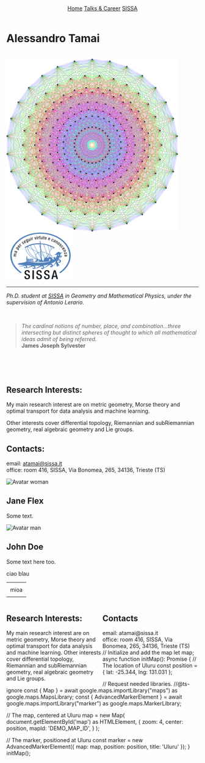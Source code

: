 

<div id="image-table" align="center">
    <table>
        <tr>
        <div class="topnav">
        <a href="https://aleetamai.github.io">Home</a>
        <a href="https://aleetamai.github.io/talks&carrer">Talks & Career</a>
        <a href="https://www.sissa.it">SISSA</a>
        </div>
        </tr>
    </table>
</div>

# Alessandro Tamai

<br>

<img align="left" width="450" src="assets/Lie_groups.png" />

<img src="assets/sissalogo.png" width="180" />

-------

   ​_Ph.D. student at [SISSA](https://math.sissa.it/users/alessandro-tamai) in Geometry and Mathematical Physics, under the supervision of Antonio Lerario._

<br>

>_The cardinal notions of number, place, and combination...three intersecting but distinct spheres of thought to which all mathematical ideas admit of being referred._
><br>
>**James Joseph Sylvester**

<br>
<br>
<br>

## Research Interests:
My main research interest are on metric geometry, Morse theory and optimal transport for data analysis and machine learning.   
                                                                                                                               
Other interests cover differential topology, Riemannian and subRiemannian geometry, real algebraic geometry and Lie groups.
  

## Contacts:

email:  atamai@sissa.it
<br>
office: room 416, SISSA, Via Bonomea, 265, 34136, Trieste (TS)

<div class="split left">
  <div class="centered">
    <img src="img_avatar2.png" alt="Avatar woman">
    <h2>Jane Flex</h2>
    <p>Some text.</p>
  </div>
</div>

<div class="split right">
  <div class="centered">
    <img src="img_avatar.png" alt="Avatar man">
    <h2>John Doe</h2>
    <p>Some text here too.</p>
  </div>
</div>


<div class="row">
  <div class="column"></div>
  <div class="column"></div>
</div>


<body> 
<frameset cols="25%,75%"> 
   <frame src="left_frame.html" />
  ciao
   <frame src="right_frame.html" /> 
  blau
</frameset> 
</body> 

<div id="image-table" align="right">
    <table>
        <tr>
            <td style="padding:10px">
            mioa
            </td>
        </tr>
    </table>
</div>

<div id="container" style="width:100%;">                                   
  <div id="left" style="float:left; width:50%;">
    <h2>Research Interests:</h2>
    My main research interest are on metric geometry, Morse theory and optimal transport for data analysis and machine learning.                                                                                                      
    Other interests cover differential topology, Riemannian and subRiemannian geometry, real algebraic geometry and Lie groups.  
  </div>                     
  <div id="right" style="float:right; width:50%;">
      <h2>Contacts</h2>
      email:  atamai@sissa.it
      <br>
      office: room 416, SISSA, Via Bonomea, 265, 34136, Trieste (TS)
  </div>                   
</div> 

// Initialize and add the map
let map;
async function initMap(): Promise<void> {
  // The location of Uluru
  const position = { lat: -25.344, lng: 131.031 };

  // Request needed libraries.
  //@ts-ignore
  const { Map } = await google.maps.importLibrary("maps") as google.maps.MapsLibrary;
  const { AdvancedMarkerElement } = await google.maps.importLibrary("marker") as google.maps.MarkerLibrary;

  // The map, centered at Uluru
  map = new Map(
    document.getElementById('map') as HTMLElement,
    {
      zoom: 4,
      center: position,
      mapId: 'DEMO_MAP_ID',
    }
  );

  // The marker, positioned at Uluru
  const marker = new AdvancedMarkerElement({
    map: map,
    position: position,
    title: 'Uluru'
  });
}
initMap();






